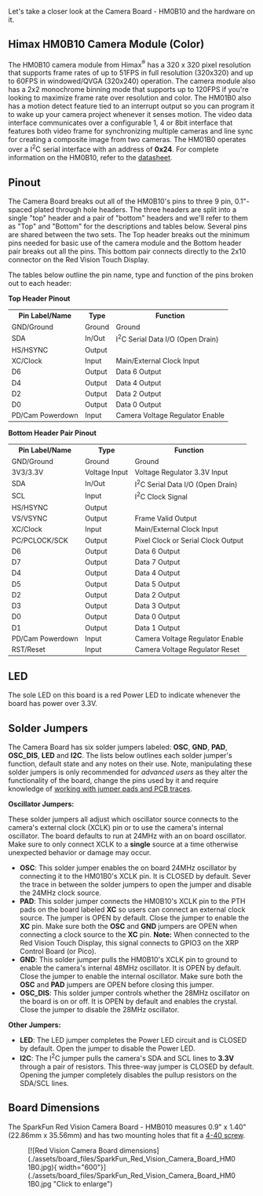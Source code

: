 Let's take a closer look at the Camera Board - HM0B10 and the hardware on it.

## Himax HM0B10 Camera Module (Color)

The HM0B10 camera module from Himax<sup>&reg;</sup> has a 320 x 320 pixel resolution that supports frame rates of up to 51FPS in full resolution (320x320) and up to 60FPS in windowed/QVGA (320x240) operation. The camera module also has a 2x2 monochrome binning mode that supports up to 120FPS if you're looking to maximize frame rate over resolution and color. The HM01B0 also has a motion detect feature tied to an interrupt output so you can program it to wake up your camera project whenever it senses motion. The video data interface communicates over a configurable 1, 4 or 8bit interface that features both video frame for synchronizing multiple cameras and line sync for creating a composite image from two cameras. The HM01B0 operates over a I<sup>2</sup>C serial interface with an address of <b>0x24</b>. For complete information on the HM0B10, refer to the [datasheet](https://cdn.sparkfun.com/assets/7/f/c/8/3/HM01B0-MNA-Datasheet.pdf).

## Pinout

The Camera Board breaks out all of the HM0B10's pins to three 9 pin, 0.1"-spaced plated through hole headers. The three headers are split into a single "top" header and a pair of "bottom" headers and we'll refer to them as "Top" and "Bottom" for the descriptions and tables below. Several pins are shared between the two sets. The Top header breaks out the minimum pins needed for basic use of the camera module and the Bottom header pair breaks out all the pins. This bottom pair connects directly to the 2x10 connector on the Red Vision Touch Display.

The tables below outline the pin name, type and function of the pins broken out to each header:

**Top Header Pinout**
<table>
    <tr>
        <th>Pin Label/Name</th>
        <th>Type</th>
        <th>Function</th>
    </tr>
    <tr>
        <td>GND/Ground</td>
        <td>Ground</td>
        <td>Ground</td>
    </tr>
    <tr>
        <td>SDA</td>
        <td>In/Out</td>
        <td>I<sup>2</sup>C Serial Data I/O (Open Drain)</td>
    </tr>
    <tr>
        <td>HS/HSYNC</td>
        <td>Output</td>
        <td></td>
    </tr>
    <tr>
        <td>XC/Clock</td>
        <td>Input</td>
        <td>Main/External Clock Input</td>
    </tr>
    <tr>
        <td>D6</td>
        <td>Output</td>
        <td>Data 6 Output</td>
    </tr>
    <tr>
        <td>D4</td>
        <td>Output</td>
        <td>Data 4 Output</td>
    </tr>
    <tr>
        <td>D2</td>
        <td>Output</td>
        <td>Data 2 Output</td>
    </tr>
    <tr>
        <td>D0</td>
        <td>Output</td>
        <td>Data 0 Output</td>
    </tr>
    <tr>
        <td>PD/Cam Powerdown</td>
        <td>Input</td>
        <td>Camera Voltage Regulator Enable</td>
    </tr>
</table>

**Bottom Header Pair Pinout**
<table>
    <tr>
        <th>Pin Label/Name</th>
        <th>Type</th>
        <th>Function</th>
    </tr>
    <tr>
        <td>GND/Ground</td>
        <td>Ground</td>
        <td>Ground</td>
    </tr>
    <tr>
        <td>3V3/3.3V</td>
        <td>Voltage Input</td>
        <td>Voltage Regulator 3.3V Input</td>
    </tr>
    <tr>
        <td>SDA</td>
        <td>In/Out</td>
        <td>I<sup>2</sup>C Serial Data I/O (Open Drain)</td>
    </tr>
    <tr>
        <td>SCL</td>
        <td>Input</td>
        <td>I<sup>2</sup>C Clock Signal</td>
    </tr>
    <tr>
        <td>HS/HSYNC</td>
        <td>Output</td>
        <td></td>
    </tr>
    <tr>
        <td>VS/VSYNC</td>
        <td>Output</td>
        <td>Frame Valid Output</td>
    </tr>
    <tr>
        <td>XC/Clock</td>
        <td>Input</td>
        <td>Main/External Clock Input</td>
    </tr>
    <tr>
        <td>PC/PCLOCK/SCK</td>
        <td>Output</td>
        <td>Pixel Clock or Serial Clock Output</td>
    </tr>
    <tr>
        <td>D6</td>
        <td>Output</td>
        <td>Data 6 Output</td>
    </tr>
    <tr>
        <td>D7</td>
        <td>Output</td>
        <td>Data 7 Output</td>
    </tr>
    <tr>
        <td>D4</td>
        <td>Output</td>
        <td>Data 4 Output</td>
    </tr>
    <tr>
        <td>D5</td>
        <td>Output</td>
        <td>Data 5 Output</td>
    </tr>
    <tr>
        <td>D2</td>
        <td>Output</td>
        <td>Data 2 Output</td>
    </tr>
    <tr>
        <td>D3</td>
        <td>Output</td>
        <td>Data 3 Output</td>
    </tr>
    <tr>
        <td>D0</td>
        <td>Output</td>
        <td>Data 0 Output</td>
    </tr>
    <tr>
        <td>D1</td>
        <td>Output</td>
        <td>Data 1 Output</td>
    </tr>
    <tr>
        <td>PD/Cam Powerdown</td>
        <td>Input</td>
        <td>Camera Voltage Regulator Enable</td>
    </tr>
    <tr>
        <td>RST/Reset</td>
        <td>Input</td>
        <td>Camera Voltage Regulator Reset</td>
    </tr>
</table>

## LED

The sole LED on this board is a red Power LED to indicate whenever the board has power over 3.3V. 

## Solder Jumpers

The Camera Board has six solder jumpers labeled: <b>OSC</b>, <b>GND</b>, <b>PAD</b>, <b>OSC_DIS</b>, <b>LED</b> and <b>I2C</b>. The lists below outlines each solder jumper's function, default state and any notes on their use. Note, manipulating these solder jumpers is only recommended for *advanced users* as they alter the functionality of the board, change the pins used by it and require knowledge of [working with jumper pads and PCB traces](https://learn.sparkfun.com/tutorials/how-to-work-with-jumper-pads-and-pcb-traces). 

**Oscillator Jumpers:**

These solder jumpers all adjust which oscillator source connects to the camera's external clock (XCLK) pin or to use the camera's internal oscillator. The board defaults to run at 24MHz with an on board oscillator. Make sure to only connect XCLK to a **single** source at a time otherwise unexpected behavior or damage may occur.

* <b>OSC</b>: This solder jumper enables the on board 24MHz oscillator by connecting it to the HM01B0's XCLK pin. It is CLOSED by default. Sever the trace in between the solder jumpers to open the jumper and disable the 24MHz clock source. 
* <b>PAD</b>: This solder jumper connects the HM0B10's XCLK pin to the PTH pads on the board labeled <b>XC</b> so users can connect an external clock source. The jumper is OPEN by default. Close the jumper to enable the <b>XC</b> pin. Make sure both the <b>OSC</b> and <b>GND</b> jumpers are OPEN when connecting a clock source to the <b>XC</b> pin. **Note:** When connected to the Red Vision Touch Display, this signal connects to GPIO3 on the XRP Control Board (or Pico).
* <b>GND</b>: This solder jumper pulls the HM0B10's XCLK pin to ground to enable the camera's internal 48MHz oscillator. It is OPEN by default. Close the jumper to enable the internal oscillator. Make sure both the <b>OSC</b> and <b>PAD</b> jumpers are OPEN before closing this jumper.
* <b>OSC_DIS</b>: This solder jumper controls whether the 28MHz oscillator on the board is on or off. It is OPEN by default and enables the crystal. Close the jumper to disable the 28MHz oscillator.

**Other Jumpers:**
* <b>LED</b>: The LED jumper completes the Power LED circuit and is CLOSED by default. Open the jumper to disable the Power LED.
* <b>I2C</b>: The I<sup>2</sup>C jumper pulls the camera's SDA and SCL lines to <b>3.3V</b> through a pair of resistors. This three-way jumper is CLOSED by default. Opening the jumper completely disables the pullup resistors on the SDA/SCL lines.

## Board Dimensions

The SparkFun Red Vision Camera Board - HMB010 measures 0.9" x 1.40" (22.86mm x 35.56mm) and has two mounting holes that fit a [4-40 screw]().

<figure markdown>
[![Red Vision Camera Board dimensions](./assets/board_files/SparkFun_Red_Vision_Camera_Board_HM01B0.jpg){ width="600"}](./assets/board_files/SparkFun_Red_Vision_Camera_Board_HM01B0.jpg "Click to enlarge")
</figure>